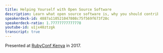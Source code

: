```yaml
---
title: Helping Yourself with Open Source Software
description: Learn what open source software is, why you should contribute and what effectively run open source projects look like.
speakerdeck-id: 4887a110521047808c75f569f673f28c
speakerdeck-ratio: 1.77777777777778
youtube-id: u1jx48ztzgk
transcript: true
---
```

Presented at [RubyConf Kenya](http://rubyconf.nairuby.org/) in 2017.
